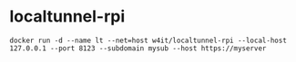 # localtunnel-rpi

`docker run -d --name lt --net=host w4it/localtunnel-rpi --local-host 127.0.0.1 --port 8123 --subdomain mysub --host https://myserver`
